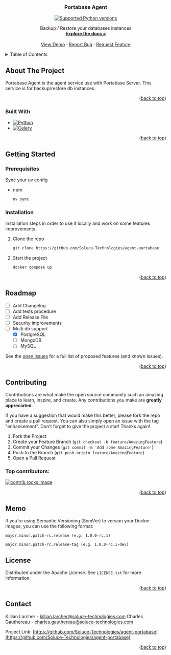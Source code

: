 <!-- PROJECT LOGO -->

[//]: # (<br />)

[//]: # (<div align="center">)

[//]: # (  <a href="https://github.com/othneildrew/Best-README-Template">)

[//]: # (    <img src="images/logo.png" alt="Logo" width="80" height="80">)

[//]: # (  </a>)

<h3 align="center">Portabase Agent</h3>

<p align="center">
<a href="https://www.python.org/downloads/release/python-3120/" target="_blank">
    <img src="https://img.shields.io/badge/python-3.13-blue.svg" alt="Supported Python versions">
</a>
</p>


  <p align="center">
    Backup / Restore your databases instances
    <br />
    <a href="https://portabase.net"><strong>Explore the docs »</strong></a>
    <br />
    <br />
    <a href="https://portabase.net">View Demo</a>
    ·
    <a href="https://github.com/Soluce-Technologies/agent-portabase/issues/new?labels=bug&template=bug-report---.md">Report Bug</a>
    ·
    <a href="https://github.com/Soluce-Technologies/agent-portabase/issues/new?labels=enhancement&template=feature-request---.md">Request Feature</a>
  </p>



<!-- TABLE OF CONTENTS -->
<details>
  <summary>Table of Contents</summary>
  <ol>
    <li>
      <a href="#about-the-project">About The Project</a>
      <ul>
        <li><a href="#built-with">Built With</a></li>
      </ul>
    </li>
    <li>
      <a href="#getting-started">Getting Started</a>
      <ul>
        <li><a href="#prerequisites">Prerequisites</a></li>
        <li><a href="#installation">Installation</a></li>
      </ul>
    </li>
    <li><a href="#usage">Usage</a></li>
    <li><a href="#roadmap">Roadmap</a></li>
    <li><a href="#contributing">Contributing</a></li>
    <li><a href="#license">License</a></li>
    <li><a href="#contact">Contact</a></li>
    <li><a href="#acknowledgments">Acknowledgments</a></li>
  </ol>
</details>


<!-- ABOUT THE PROJECT -->
## About The Project

Portabase Agent is the agent service use with Portabase Server. This service is for backup/restore db instances. 

<p align="right">(<a href="#readme-top">back to top</a>)</p>



### Built With

* [![Python][Python]][Python-url]
* [![Celery][Celery]][Celery-url]


<p align="right">(<a href="#readme-top">back to top</a>)</p>



<!-- GETTING STARTED -->
## Getting Started

### Prerequisites

Sync your uv config 
* npm
  ```sh
  uv sync
  ```

### Installation

Installation steps in order to use it locally and work on some features improvements

1. Clone the repo
   ```sh
   git clone https://github.com/Soluce-Technologies/agent-portabase
   ```
3. Start the project
   ```sh
   docker compose up 
   ```

<p align="right">(<a href="#readme-top">back to top</a>)</p>


<!-- ROADMAP -->
## Roadmap

- [ ] Add Changelog
- [ ] Add tests procedure
- [ ] Add Release File
- [ ] Security improvements
- [ ] Multi db support
    - [x] PostgreSQL 
    - [ ] MongoDB
    - [ ] MySQL

See the [open issues](https://github.com/Soluce-Technologies/agent-portabase/issues) for a full list of proposed features (and known issues).

<p align="right">(<a href="#readme-top">back to top</a>)</p>



<!-- CONTRIBUTING -->
## Contributing

Contributions are what make the open source community such an amazing place to learn, inspire, and create. Any contributions you make are **greatly appreciated**.

If you have a suggestion that would make this better, please fork the repo and create a pull request. You can also simply open an issue with the tag "enhancement".
Don't forget to give the project a star! Thanks again!

1. Fork the Project
2. Create your Feature Branch (`git checkout -b feature/AmazingFeature`)
3. Commit your Changes (`git commit -m 'Add some AmazingFeature'`)
4. Push to the Branch (`git push origin feature/AmazingFeature`)
5. Open a Pull Request

### Top contributors:

<a href="https://github.com/Soluce-Technologies/agent-portabase/graphs/contributors">
  <img src="https://contrib.rocks/image?repo=Soluce-Technologies/agent-portabase" alt="contrib.rocks image" />
</a>

<p align="right">(<a href="#readme-top">back to top</a>)</p>


## Memo

If you're using Semantic Versioning (SemVer) to version your Docker images, you can use the following format:

```major.minor.patch-rc.release (e.g. 1.0.0-rc.1)```

```major.minor.patch-rc.release-tag (e.g. 1.0.0-rc.1-dev)```


<!-- LICENSE -->
## License

Distributed under the  Apache License. See `LICENSE.txt` for more information.

<p align="right">(<a href="#readme-top">back to top</a>)</p>


<!-- CONTACT -->
## Contact

Killian Larcher - killian.larcher@soluce-technologies.com
Charles Gauthereau - charles.gauthereau@soluce-technologies.com

Project Link: [https://github.com/Soluce-Technologies/agent-portabase](https://github.com/Soluce-Technologies/agent-portabase)

<p align="right">(<a href="#readme-top">back to top</a>)</p>

<!-- MARKDOWN LINKS & IMAGES -->
<!-- https://www.markdownguide.org/basic-syntax/#reference-style-links -->

[Python]: https://img.shields.io/badge/python-3670A0?style=for-the-badge&logo=python&logoColor=ffdd54
[Celery]: https://img.shields.io/static/v1?style=for-the-badge&message=Celery&color=37814A&logo=Celery&logoColor=FFFFFF&label
[Python-url]: https://www.python.org/
[Celery-url]: https://docs.celeryq.dev/en/stable/